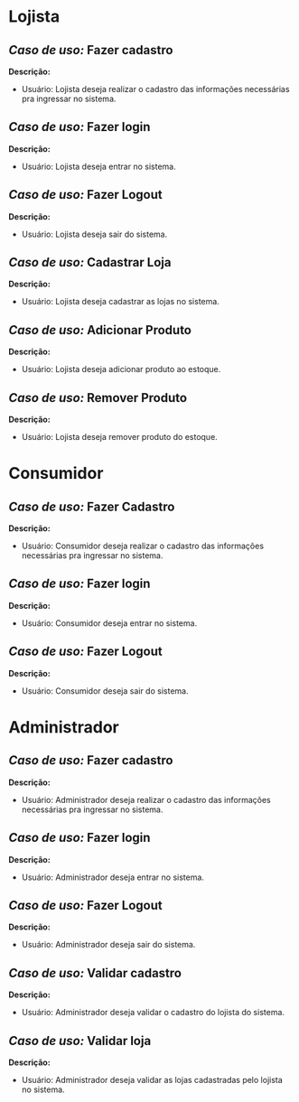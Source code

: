 
# Lojista

## **_Caso de uso:_** Fazer cadastro 

**Descrição:**
- Usuário: Lojista deseja realizar o cadastro das informações necessárias pra ingressar no sistema.

## **_Caso de uso:_** Fazer login

**Descrição:**
- Usuário: Lojista deseja entrar no sistema.

## **_Caso de uso:_** Fazer Logout

**Descrição:**
- Usuário: Lojista deseja sair do sistema.

## **_Caso de uso:_** Cadastrar Loja

**Descrição:**
- Usuário: Lojista deseja cadastrar as lojas no sistema. 

## **_Caso de uso:_** Adicionar Produto
**Descrição:**
- Usuário: Lojista deseja adicionar produto ao estoque.

## **_Caso de uso:_** Remover Produto
**Descrição:**
- Usuário: Lojista deseja remover produto do estoque.

# Consumidor

## **_Caso de uso:_** Fazer Cadastro

**Descrição:**
- Usuário:  Consumidor deseja realizar o cadastro das informações necessárias pra ingressar no sistema.

## **_Caso de uso:_** Fazer login

**Descrição:**
- Usuário: Consumidor deseja entrar no sistema.

## **_Caso de uso:_** Fazer Logout

**Descrição:**
- Usuário: Consumidor deseja sair do sistema.
  

# Administrador

## **_Caso de uso:_** Fazer cadastro 

**Descrição:**
- Usuário: Administrador deseja realizar o cadastro das informações necessárias pra ingressar no sistema.

## **_Caso de uso:_** Fazer login

**Descrição:**
- Usuário: Administrador deseja entrar no sistema.

## **_Caso de uso:_** Fazer Logout

**Descrição:**
- Usuário: Administrador deseja sair do sistema.

## **_Caso de uso:_** Validar cadastro

**Descrição:**
- Usuário: Administrador deseja validar o cadastro do lojista do sistema.

## **_Caso de uso:_** Validar loja

**Descrição:**
- Usuário: Administrador deseja validar as lojas cadastradas pelo lojista no sistema.

  
